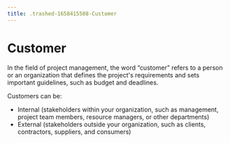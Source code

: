 ```yaml
---
title: .trashed-1658415508-Customer
---
```

# Customer

In the field of project management, the word “customer” refers to a person or an organization that defines the project's requirements and sets important guidelines, such as budget and deadlines. 

Customers can be:
- Internal (stakeholders within your organization, such as management, project team members, resource managers, or other departments)
- External (stakeholders outside your organization, such as clients, contractors, suppliers, and consumers)